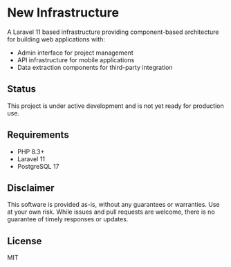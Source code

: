 # New Infrastructure

A Laravel 11 based infrastructure providing component-based architecture for building web applications with:
- Admin interface for project management
- API infrastructure for mobile applications
- Data extraction components for third-party integration

## Status
This project is under active development and is not yet ready for production use.

## Requirements
- PHP 8.3+
- Laravel 11
- PostgreSQL 17

## Disclaimer
This software is provided as-is, without any guarantees or warranties. Use at your own risk. While issues and pull requests are welcome, there is no guarantee of timely responses or updates.

## License
MIT
